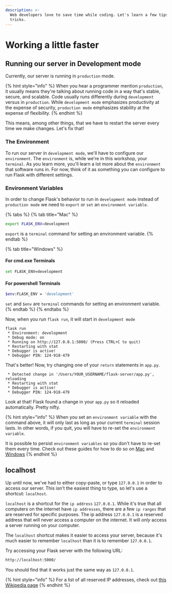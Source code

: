 ```yaml
---
description: >-
  Web developers love to save time while coding. Let's learn a few tips and
  tricks.
---
```


# Working a little faster

## Running our server in Development mode

Currently, our server is running in `production` mode.

{% hint style="info" %}
When you hear a programmer mention `production`, it usually means they're talking about running code in a way that's stable, secure, and scalable. Code usually runs differently during `development` versus in `production`. While `development mode` emphasizes productivity at the expense of security, `production mode` emphasizes stability at the expense of flexibility.
{% endhint %}

This means, among other things, that we have to restart the server every time we make changes. Let's fix that!

### The Environment

To run our server in `development mode`, we'll have to configure our `environment`. The `environment` is, while we're in this workshop, your `terminal`. As you learn more, you'll learn a lot more about the `environment` that software runs in. For now, think of it as something you can configure to run Flask with different settings.

### Environment Variables

In order to change Flask's behavior to run in `development mode` instead of `production mode` we need to `export` or `set` an `environment variable`.

{% tabs %}
{% tab title="Mac" %}
```bash
export FLASK_ENV=development
```

`export` is a `terminal` command for setting an environment variable.
{% endtab %}

{% tab title="Windows" %}
#### For cmd.exe Terminals

```bash
set FLASK_ENV=development
```

#### For powershell Terminals

```bash
$env:FLASK_ENV = 'development'
```

`set` and `$env` are `terminal` commands for setting an environment variable.
{% endtab %}
{% endtabs %}

Now, when you run `flask run`, it will start in `development mode`

```text
flask run
 * Environment: development
 * Debug mode: on
 * Running on http://127.0.0.1:5000/ (Press CTRL+C to quit)
 * Restarting with stat
 * Debugger is active!
 * Debugger PIN: 124-918-479
```

That's better! Now, try changing one of your `return` statements in `app.py`.

```text
 * Detected change in '/Users/YOUR_USERNAME/flask-server/app.py', reloading
 * Restarting with stat
 * Debugger is active!
 * Debugger PIN: 124-918-479
```

Look at that! Flask found a change in your `app.py` so it reloaded automatically. Pretty nifty.

{% hint style="info" %}
When you set an `environment variable` with the command above, it will only last as long as your current `terminal` session lasts. In other words, if you quit, you will have to re-set the `environment variable`.

It is possible to persist `environment variables` so you don't have to re-set them every time. Check out these guides for how to do so on [Mac](https://medium.com/@himanshuagarwal1395/setting-up-environment-variables-in-macos-sierra-f5978369b255) and [Windows](http://www.forbeslindesay.co.uk/post/42833119552/permanently-set-environment-variables-on-windows)
{% endhint %}

## localhost

Up until now, we've had to either copy-paste, or type `127.0.0.1` in order to access our server. This isn't the easiest thing to type, so let's use a shortcut: `localhost`.

`localhost` is a shortcut for the `ip address` `127.0.0.1`. While it's true that all computers on the internet have `ip addresses`, there are a few `ip ranges` that are reserved for specific purposes. The ip address `127.0.0.1` is a reserved address that will never access a computer on the internet. It will _only_ access a server running on your computer.

The `localhost` shortcut makes it easier to access your server, because it's much easier to remember `localhost` than it is to remember `127.0.0.1`.

Try accessing your Flask server with the following URL:

```bash
http://localhost:5000/
```

You should find that it works just the same way as `127.0.0.1`.

{% hint style="info" %}
For a list of all reserved IP addresses, check out [this Wikipedia page](https://en.wikipedia.org/wiki/Reserved_IP_addresses)
{% endhint %}

